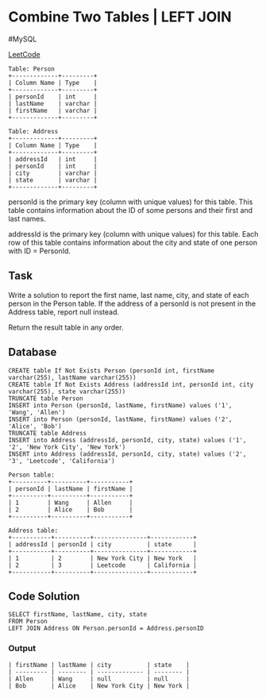 # Combine Two Tables | LEFT JOIN
\#MySQL

[LeetCode](https://leetcode.com/problems/combine-two-tables/)

```
Table: Person
+-------------+---------+
| Column Name | Type    |
+-------------+---------+
| personId    | int     |
| lastName    | varchar |
| firstName   | varchar |
+-------------+---------+

Table: Address
+-------------+---------+
| Column Name | Type    |
+-------------+---------+
| addressId   | int     |
| personId    | int     |
| city        | varchar |
| state       | varchar |
+-------------+---------+
```
personId is the primary key (column with unique values) for this table.
This table contains information about the ID of some persons and their first and last names.

addressId is the primary key (column with unique values) for this table.
Each row of this table contains information about the city and state of one person with ID = PersonId.

## Task
Write a solution to report the first name, last name, city, and state of each person in the Person table. If the address of a personId is not present in the Address table, report null instead.

Return the result table in any order.

## Database
```
CREATE table If Not Exists Person (personId int, firstName varchar(255), lastName varchar(255))
CREATE table If Not Exists Address (addressId int, personId int, city varchar(255), state varchar(255))
TRUNCATE table Person
INSERT into Person (personId, lastName, firstName) values ('1', 'Wang', 'Allen')
INSERT into Person (personId, lastName, firstName) values ('2', 'Alice', 'Bob')
TRUNCATE table Address
INSERT into Address (addressId, personId, city, state) values ('1', '2', 'New York City', 'New York')
INSERT into Address (addressId, personId, city, state) values ('2', '3', 'Leetcode', 'California')
```
```
Person table:
+----------+----------+-----------+
| personId | lastName | firstName |
+----------+----------+-----------+
| 1        | Wang     | Allen     |
| 2        | Alice    | Bob       |
+----------+----------+-----------+

Address table:
+-----------+----------+---------------+------------+
| addressId | personId | city          | state      |
+-----------+----------+---------------+------------+
| 1         | 2        | New York City | New York   |
| 2         | 3        | Leetcode      | California |
+-----------+----------+---------------+------------+
```
## Code Solution
```
SELECT firstName, lastName, city, state 
FROM Person
LEFT JOIN Address ON Person.personId = Address.personID
```
### Output
```
| firstName | lastName | city          | state    |
| --------- | -------- | ------------- | -------- |
| Allen     | Wang     | null          | null     |
| Bob       | Alice    | New York City | New York |
````

